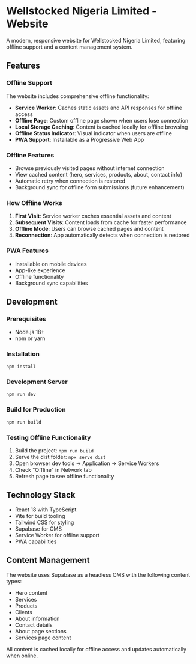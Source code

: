 # Wellstocked Nigeria Limited - Website

A modern, responsive website for Wellstocked Nigeria Limited, featuring offline support and a content management system.

## Features

### Offline Support
The website includes comprehensive offline functionality:

- **Service Worker**: Caches static assets and API responses for offline access
- **Offline Page**: Custom offline page shown when users lose connection
- **Local Storage Caching**: Content is cached locally for offline browsing
- **Offline Status Indicator**: Visual indicator when users are offline
- **PWA Support**: Installable as a Progressive Web App

### Offline Features
- Browse previously visited pages without internet connection
- View cached content (hero, services, products, about, contact info)
- Automatic retry when connection is restored
- Background sync for offline form submissions (future enhancement)

### How Offline Works
1. **First Visit**: Service worker caches essential assets and content
2. **Subsequent Visits**: Content loads from cache for faster performance
3. **Offline Mode**: Users can browse cached pages and content
4. **Reconnection**: App automatically detects when connection is restored

### PWA Features
- Installable on mobile devices
- App-like experience
- Offline functionality
- Background sync capabilities

## Development

### Prerequisites
- Node.js 18+
- npm or yarn

### Installation
```bash
npm install
```

### Development Server
```bash
npm run dev
```

### Build for Production
```bash
npm run build
```

### Testing Offline Functionality
1. Build the project: `npm run build`
2. Serve the dist folder: `npx serve dist`
3. Open browser dev tools → Application → Service Workers
4. Check "Offline" in Network tab
5. Refresh page to see offline functionality

## Technology Stack
- React 18 with TypeScript
- Vite for build tooling
- Tailwind CSS for styling
- Supabase for CMS
- Service Worker for offline support
- PWA capabilities

## Content Management
The website uses Supabase as a headless CMS with the following content types:
- Hero content
- Services
- Products
- Clients
- About information
- Contact details
- About page sections
- Services page content

All content is cached locally for offline access and updates automatically when online.
